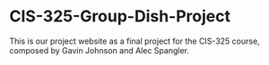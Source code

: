 # CIS-325-Group-Dish-Project
This is our project website as a final project for the CIS-325 course, composed by Gavin Johnson and Alec Spangler. 

